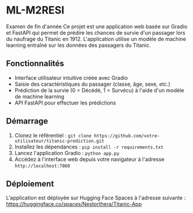 # ML-M2RESI
Examen de fin d'année
Ce projet est une application web basée sur Gradio et FastAPI qui permet de prédire les chances de survie d'un passager lors du naufrage du Titanic en 1912. L'application utilise un modèle de machine learning entraîné sur les données des passagers du Titanic.

## Fonctionnalités

- Interface utilisateur intuitive créée avec Gradio
- Saisie des caractéristiques du passager (classe, âge, sexe, etc.)
- Prédiction de la survie (0 = Décédé, 1 = Survécu) à l'aide d'un modèle de machine learning
- API FastAPI pour effectuer les prédictions

## Démarrage

1. Clonez le référentiel : `git clone https://github.com/votre-utilisateur/titanic-prediction.git`
2. Installez les dépendances : `pip install -r requirements.txt`
3. Lancez l'application Gradio : `python app.py`
4. Accédez à l'interface web depuis votre navigateur à l'adresse `http://localhost:7860`

## Déploiement

L'application est déployée sur Hugging Face Spaces à l'adresse suivante : https://huggingface.co/spaces/Nestorthera/Titanic-App
